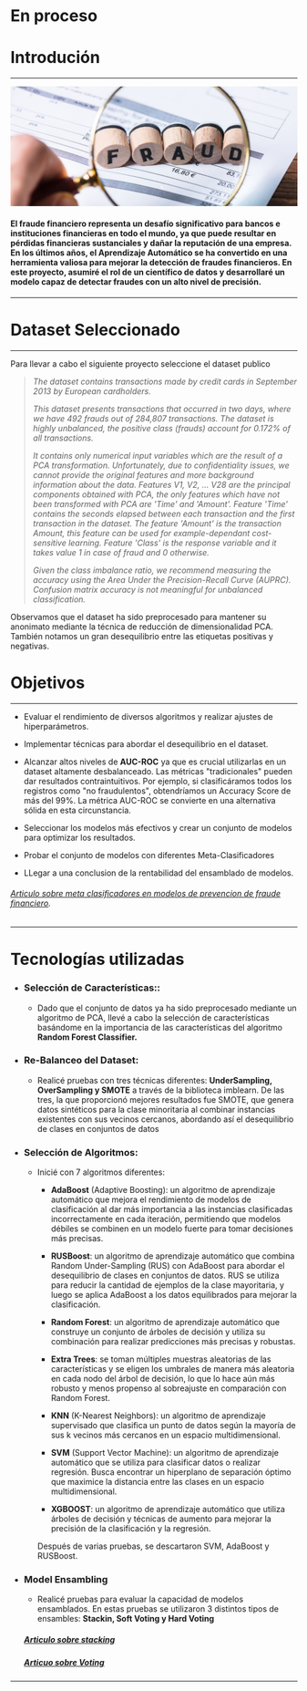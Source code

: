 # En proceso


# Introdución
---

![Alt text](pics\image-1.png)


#### El fraude financiero representa un desafío significativo para bancos e instituciones financieras en todo el mundo, ya que puede resultar en pérdidas financieras sustanciales y dañar la reputación de una empresa. En los últimos años, el Aprendizaje Automático se ha convertido en una herramienta valiosa para mejorar la detección de fraudes financieros. En este proyecto, asumiré el rol de un científico de datos y desarrollaré un modelo capaz de detectar fraudes con un alto nivel de precisión.

---


# Dataset Seleccionado
---

Para llevar a cabo el siguiente proyecto seleccione el dataset publico

> *The dataset contains transactions made by credit cards in September 2013 by European cardholders.*
> 
> *This dataset presents transactions that occurred in two days, where we have 492 frauds out of 284,807 transactions. The dataset is highly unbalanced, the positive class (frauds) account for 0.172% of all transactions.*
> 
> *It contains only numerical input variables which are the result of a PCA transformation. Unfortunately, due to confidentiality issues, we cannot provide the original features and more background information about the data. Features V1, V2, … V28 are the principal components obtained with PCA, the only features which have not been transformed with PCA are 'Time' and 'Amount'. Feature 'Time' contains the seconds elapsed between each transaction and the first transaction in the dataset. The feature 'Amount' is the transaction Amount, this feature can be used for example-dependant cost-sensitive learning. Feature 'Class' is the response variable and it takes value 1 in case of fraud and 0 otherwise.*
> 
> *Given the class imbalance ratio, we recommend measuring the accuracy using the Area Under the Precision-Recall Curve (AUPRC). Confusion matrix accuracy is not meaningful for unbalanced classification.*

Observamos que el dataset ha sido preprocesado para mantener su anonimato mediante la técnica de reducción de dimensionalidad PCA. También notamos un gran desequilibrio entre las etiquetas positivas y negativas.

# Objetivos
---

- Evaluar el rendimiento de diversos algoritmos y realizar ajustes de hiperparámetros.

- Implementar técnicas para abordar el desequilibrio en el dataset.

- Alcanzar altos niveles de **AUC-ROC** ya que  es crucial utilizarlas en un dataset altamente desbalanceado. Las métricas "tradicionales" pueden dar resultados contraintuitivos. Por ejemplo, si clasificáramos todos los registros como "no fraudulentos", obtendríamos un Accuracy Score de más del 99%. La métrica AUC-ROC se convierte en una alternativa sólida en esta circunstancia.

- Seleccionar los modelos más efectivos y crear un conjunto de modelos para optimizar los resultados.

- Probar el conjunto de modelos con diferentes Meta-Clasificadores  

- LLegar a una conclusion de la rentabilidad del ensamblado de modelos.


###### [Articulo sobre meta clasificadores en modelos de prevencion de fraude financiero](https://www.sciencedirect.com/science/article/abs/pii/S1544612322001866).
---


# Tecnologías utilizadas

- ### Selección de Características::
    - Dado que el conjunto de datos ya ha sido preprocesado mediante un algoritmo de PCA, llevé a cabo la selección de características basándome en la importancia de las características del algoritmo **Random Forest Classifier.**

- ### Re-Balanceo del Dataset:
    - Realicé pruebas con tres técnicas diferentes: **UnderSampling, OverSampling y SMOTE** a través de la biblioteca imblearn. De las tres, la que proporcionó mejores resultados fue SMOTE, que genera datos sintéticos para la clase minoritaria al combinar instancias existentes con sus vecinos cercanos, abordando así el desequilibrio de clases en conjuntos de datos

- ### Selección de Algoritmos:
    - Inicié con 7 algoritmos diferentes:
        - **AdaBoost** (Adaptive Boosting): un algoritmo de aprendizaje automático que mejora el rendimiento de modelos de clasificación al dar más importancia a las instancias clasificadas incorrectamente en cada iteración, permitiendo que modelos débiles se combinen en un modelo fuerte para tomar decisiones más precisas.

        - **RUSBoost**: un algoritmo de aprendizaje automático que combina Random Under-Sampling (RUS) con AdaBoost para abordar el desequilibrio de clases en conjuntos de datos. RUS se utiliza para reducir la cantidad de ejemplos de la clase mayoritaria, y luego se aplica AdaBoost a los datos equilibrados para mejorar la clasificación.

        - **Random Forest**: un algoritmo de aprendizaje automático que construye un conjunto de árboles de decisión y utiliza su combinación para realizar predicciones más precisas y robustas.

        - **Extra Trees**: se toman múltiples muestras aleatorias de las características y se eligen los umbrales de manera más aleatoria en cada nodo del árbol de decisión, lo que lo hace aún más robusto y menos propenso al sobreajuste en comparación con Random Forest.

        - **KNN** (K-Nearest Neighbors): un algoritmo de aprendizaje supervisado que clasifica un punto de datos según la mayoría de sus k vecinos más cercanos en un espacio multidimensional.

        - **SVM** (Support Vector Machine): un algoritmo de aprendizaje automático que se utiliza para clasificar datos o realizar regresión. Busca encontrar un hiperplano de separación óptimo que maximice la distancia entre las clases en un espacio multidimensional.

        - **XGBOOST**: un algoritmo de aprendizaje automático que utiliza árboles de decisión y técnicas de aumento para mejorar la precisión de la clasificación y la regresión.

        Después de varias pruebas, se descartaron SVM, AdaBoost y RUSBoost.

- ### Model Ensambling

    - Realicé pruebas para evaluar la capacidad de modelos ensamblados. En estas pruebas se utilizaron 3 distintos tipos de ensambles: **Stackin, Soft Voting y Hard Voting**



    ##### [Articulo sobre stacking](https://machinelearningmastery.com/stacking-ensemble-machine-learning-with-python/)
    ##### [Articuo sobre Voting](https://ilyasbinsalih.medium.com/what-is-hard-and-soft-voting-in-machine-learning-2652676b6a32)
---



